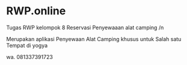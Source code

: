 # RWP.online
Tugas RWP kelompok 8 Reservasi Penyewaaan alat camping /n

Merupakan aplikasi Penyewaan Alat Camping khusus untuk Salah satu Tempat di yogya

wa. 081337391723

